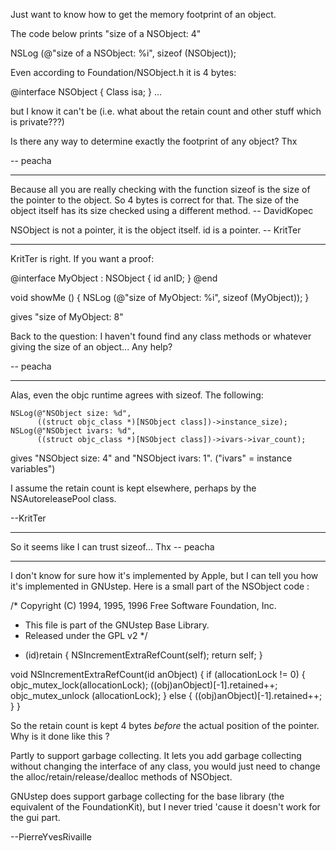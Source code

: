 

Just want to know how to get the memory footprint of an object.

The code below prints "size of a NSObject: 4"
    
NSLog (@"size of a NSObject: %i", sizeof (NSObject));


Even according to Foundation/NSObject.h it is 4 bytes:

    
@interface NSObject
{
	Class isa;
}
...


but I know it can't be (i.e. what about the retain count and other stuff which is private???)

Is there any way to determine exactly the footprint of any object? Thx

-- peacha

----

Because all you are really checking with the function sizeof is the size of the pointer to the object.  So 4 bytes is correct for that.  The size of the object itself has its size checked using a different method.  -- DavidKopec

NSObject is not a pointer, it is the object itself. id is a pointer. -- KritTer

----

KritTer is right. If you want a proof:

    

@interface MyObject : NSObject
{
	id anID;
}
@end

void showMe ()
{
	NSLog (@"size of MyObject: %i", sizeof (MyObject));
}



gives "size of MyObject: 8"

Back to the question: I haven't found find any class methods or whatever giving the size of an object... Any help?

-- peacha

----

Alas, even the objc runtime agrees with sizeof. The following:

    
    NSLog(@"NSObject size: %d",
          ((struct objc_class *)[NSObject class])->instance_size);
    NSLog(@"NSObject ivars: %d",
          ((struct objc_class *)[NSObject class])->ivars->ivar_count);


gives "NSObject size: 4" and "NSObject ivars: 1". ("ivars" = instance variables")

I assume the retain count is kept elsewhere, perhaps by the NSAutoreleasePool class.

--KritTer

----

So it seems like I can trust sizeof...
Thx -- peacha

----

I don't know for sure how it's implemented by Apple, but I can tell you how it's implemented in GNUstep. Here is a small part of the NSObject code :

    
/*    Copyright (C) 1994, 1995, 1996 Free Software Foundation, Inc.
 *    This file is part of the GNUstep Base Library.
 *    Released under the GPL v2
 */
- (id)retain
{
  NSIncrementExtraRefCount(self);
  return self;
}

void
NSIncrementExtraRefCount(id anObject)
{
  if (allocationLock != 0)
    {
      objc_mutex_lock(allocationLock);
      ((obj)anObject)[-1].retained++;
      objc_mutex_unlock (allocationLock);
    }
  else
    {
      ((obj)anObject)[-1].retained++;
    }
}


So the retain count is kept 4 bytes *before* the actual position of the 
pointer. Why is it done like this ?

Partly to support garbage collecting. It lets you add garbage collecting without changing the interface of any class, you would just need to change the alloc/retain/release/dealloc methods of NSObject.

GNUstep does support garbage collecting for the base library (the equivalent of
the FoundationKit), but I never tried 'cause it doesn't work for the gui part.

--PierreYvesRivaille
